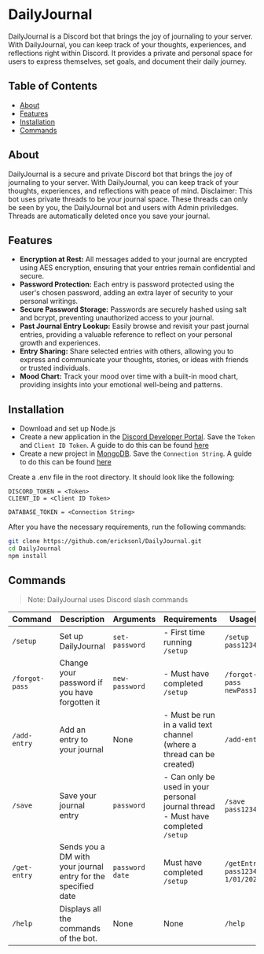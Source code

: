# DailyJournal

DailyJournal is a Discord bot that brings the joy of journaling to your server. With DailyJournal, you can keep track of your thoughts, experiences, and reflections right within Discord. It provides a private and personal space for users to express themselves, set goals, and document their daily journey.

## Table of Contents

- [About](#about)
- [Features](#features)
- [Installation](#installation)
- [Commands](#commands)

## About

DailyJournal is a secure and private Discord bot that brings the joy of journaling to your server. With DailyJournal, you can keep track of your thoughts, experiences, and reflections with peace of mind.
Disclaimer: This bot uses private threads to be your journal space. These threads can only be seen by you, the DailyJournal bot and users with Admin priviledges. Threads are automatically deleted once you save your journal. 

## Features

* **Encryption at Rest:** All messages added to your journal are encrypted using AES encryption, ensuring that your entries remain confidential and secure.
* **Password Protection:** Each entry is password protected using the user's chosen password, adding an extra layer of security to your personal writings.
* **Secure Password Storage:** Passwords are securely hashed using salt and bcrypt, preventing unauthorized access to your journal.
* **Past Journal Entry Lookup:** Easily browse and revisit your past journal entries, providing a valuable reference to reflect on your personal growth and experiences.
* **Entry Sharing:** Share selected entries with others, allowing you to express and communicate your thoughts, stories, or ideas with friends or trusted individuals.
* **Mood Chart:** Track your mood over time with a built-in mood chart, providing insights into your emotional well-being and patterns.

## Installation

* Download and set up Node.js
* Create a new application in the [Discord Developer Portal](https://discord.com/developers/applications). Save the `Token` and `Client ID Token`. A guide to do this can be found [here](https://discordjs.guide/preparations/setting-up-a-bot-application.html#creating-your-bot)
* Create a new project in [MongoDB](https://cloud.mongodb.com/). Save the `Connection String`. A guide to do this can be found [here](https://www.mongodb.com/docs/cloud-manager/tutorial/manage-projects/)

Create a .env file in the root directory. It should look like the following:

```env
DISCORD_TOKEN = <Token>
CLIENT_ID = <Client ID Token>

DATABASE_TOKEN = <Connection String>
```

After you have the necessary requirements, run the following commands:

```sh
git clone https://github.com/ericksonl/DailyJournal.git
cd DailyJournal
npm install
```

## Commands

> Note: DailyJournal uses Discord slash commands

| Command | Description | Arguments | Requirements | Usage(s) |
| --- | --- | --- | --- | --- |
| `/setup` | Set up DailyJournal | `set-password` | - First time running `/setup` | `/setup pass1234`
| `/forgot-pass` | Change your password if you have forgotten it | `new-password` | - Must have completed `/setup` | `/forgot-pass newPass1234`
| `/add-entry` | Add an entry to your journal | None | - Must be run in a valid text channel (where a thread can be created) | `/add-entry`
| `/save` | Save your journal entry | `password` | - Can only be used in your personal journal thread <br /> - Must have completed `/setup` | `/save pass1234`
| `/get-entry` | Sends you a DM with your journal entry for the specified date | `password` <br /> `date` | Must have completed `/setup` | `/getEntry pass1234 1/01/2020`
| `/help` | Displays all the commands of the bot. | None | None | `/help`